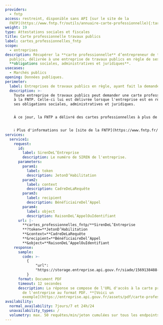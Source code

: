```yaml
---
providers:
  - fntp
access: restreint, disponible sans API [sur le site de la
  FNTP](https://www.fntp.fr/outils/annuaire-carte-professionnelle){:target="_blank"}
weight: 19
type: Attestations sociales et fiscales
title: Carte professionnelle travaux publics
label: cartes_professionnelles_fntp
scope:
  - entreprises
description: Récupérer la **carte professionnelle** d’entrepreneur de travaux
  publics, délivrée à une entreprise de travaux publics en règle de ses
  **obligations sociales, administratives et juridiques**.
usecases:
  - Marchés publics
opening: Données publiques.
perimeter:
  label: Entreprises de travaux publics en règle, ayant fait la demande.
  description: >-
    Toute entreprise de travaux publics peut demander une carte professionnelle
    à la FNTP. Celle-ci lui est délivrée lorsque l'entreprise est en règle de
    ses obligations sociales, administratives et juridiques.


    À ce jour, la FNTP a délivré des cartes professionnelles à plus de **9000 entreprises**.


    ℹ️ Plus d'informations sur le [site de la FNTP](https://www.fntp.fr/outils/carte-professionnelle/tout-savoir-sur-la-carte-pro){:target="_blank"}
services:
  service1:
    request:
      id:
        label: SirenDeL’Entreprise
        description: Le numéro de SIREN de l'entreprise.
      parameters:
        param1:
          label: token
          description: JetonD’Habilitation
        param2:
          label: context
          description: CadreDeLaRequête
        param3:
          label: recipient
          description: BénéficiaireDel’Appel
        param4:
          label: object
          description: RaisonDeL’AppelOuIdentifiant
      url: |-
        **cartes_professionnelles_fntp/**SirenDeL’Entreprise
        **?token=**JetonD’Habilitation
        **&context=**CadreDeLaRequête
        **&recipient=**BénéficiaireDel’Appel
        **&object=**RaisonDeL’AppelOuIdentifiant
    response:
      sample:
        code: >-
          {
              "url":
              "https://storage.entreprise.api.gouv.fr/siade/1569138488-b51d0133415cab724687e9d45f6480d-carte_professionnelle_fntp.pdf"
          }
      format: Document PDF
      timeout: 12 secondes
      description: La réponse se compose de l'URL d'accès à la carte professionnelle
        de l'entreprise au format PDF. **[Voici un
        exemple](https://entreprise.api.gouv.fr/assets/pdf/carte-professionnelle.pdf)**.
availability:
  normal_availability: 7jours/7 et 24h/24
  unavailability_types: /
  volumetry: max. 50 requêtes/min/jeton cumulées sur tous les endpoints envoyant des documents.
---
```

